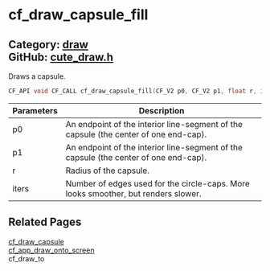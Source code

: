 [](../header.md ':include')

# cf_draw_capsule_fill

Category: [draw](/api_reference?id=draw)  
GitHub: [cute_draw.h](https://github.com/RandyGaul/cute_framework/blob/master/include/cute_draw.h)  
---

Draws a capsule.

```cpp
CF_API void CF_CALL cf_draw_capsule_fill(CF_V2 p0, CF_V2 p1, float r, int iters);
```

Parameters | Description
--- | ---
p0 | An endpoint of the interior line-segment of the capsule (the center of one end-cap).
p1 | An endpoint of the interior line-segment of the capsule (the center of one end-cap).
r | Radius of the capsule.
iters | Number of edges used for the circle-caps. More looks smoother, but renders slower.

## Related Pages

[cf_draw_capsule](/draw/cf_draw_capsule.md)  
[cf_app_draw_onto_screen](/app/cf_app_draw_onto_screen.md)  
cf_draw_to  
